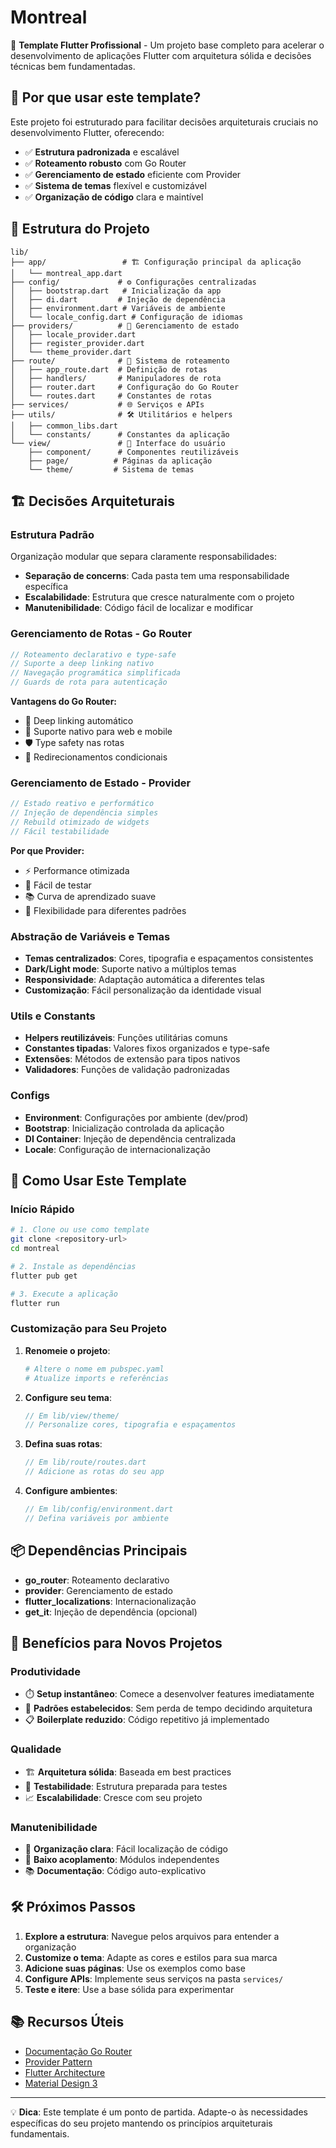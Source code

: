 # Montreal

🚀 **Template Flutter Profissional** - Um projeto base completo para acelerar o desenvolvimento de aplicações Flutter com arquitetura sólida e decisões técnicas bem fundamentadas.

## 🎯 Por que usar este template?

Este projeto foi estruturado para facilitar decisões arquiteturais cruciais no desenvolvimento Flutter, oferecendo:

- ✅ **Estrutura padronizada** e escalável
- ✅ **Roteamento robusto** com Go Router
- ✅ **Gerenciamento de estado** eficiente com Provider
- ✅ **Sistema de temas** flexível e customizável
- ✅ **Organização de código** clara e maintível

## 📁 Estrutura do Projeto

```
lib/
├── app/                 # 🏗️ Configuração principal da aplicação
│   └── montreal_app.dart
├── config/             # ⚙️ Configurações centralizadas
│   ├── bootstrap.dart   # Inicialização da app
│   ├── di.dart         # Injeção de dependência
│   ├── environment.dart # Variáveis de ambiente
│   └── locale_config.dart # Configuração de idiomas
├── providers/          # 🔄 Gerenciamento de estado
│   ├── locale_provider.dart
│   ├── register_provider.dart
│   └── theme_provider.dart
├── route/              # 🧭 Sistema de roteamento
│   ├── app_route.dart  # Definição de rotas
│   ├── handlers/       # Manipuladores de rota
│   ├── router.dart     # Configuração do Go Router
│   └── routes.dart     # Constantes de rotas
├── services/           # 🌐 Serviços e APIs
├── utils/              # 🛠️ Utilitários e helpers
│   ├── common_libs.dart
│   └── constants/      # Constantes da aplicação
└── view/               # 🎨 Interface do usuário
    ├── component/      # Componentes reutilizáveis
    ├── page/          # Páginas da aplicação
    └── theme/         # Sistema de temas
```

## 🏗️ Decisões Arquiteturais

### **Estrutura Padrão**
Organização modular que separa claramente responsabilidades:
- **Separação de concerns**: Cada pasta tem uma responsabilidade específica
- **Escalabilidade**: Estrutura que cresce naturalmente com o projeto
- **Manutenibilidade**: Código fácil de localizar e modificar

### **Gerenciamento de Rotas - Go Router**
```dart
// Roteamento declarativo e type-safe
// Suporte a deep linking nativo
// Navegação programática simplificada
// Guards de rota para autenticação
```

**Vantagens do Go Router:**
- 🔗 Deep linking automático
- 📱 Suporte nativo para web e mobile
- 🛡️ Type safety nas rotas
- 🔄 Redirecionamentos condicionais

### **Gerenciamento de Estado - Provider**
```dart
// Estado reativo e performático
// Injeção de dependência simples
// Rebuild otimizado de widgets
// Fácil testabilidade
```

**Por que Provider:**
- ⚡ Performance otimizada
- 🧪 Fácil de testar
- 📚 Curva de aprendizado suave
- 🔧 Flexibilidade para diferentes padrões

### **Abstração de Variáveis e Temas**
- **Temas centralizados**: Cores, tipografia e espaçamentos consistentes
- **Dark/Light mode**: Suporte nativo a múltiplos temas
- **Responsividade**: Adaptação automática a diferentes telas
- **Customização**: Fácil personalização da identidade visual

### **Utils e Constants**
- **Helpers reutilizáveis**: Funções utilitárias comuns
- **Constantes tipadas**: Valores fixos organizados e type-safe
- **Extensões**: Métodos de extensão para tipos nativos
- **Validadores**: Funções de validação padronizadas

### **Configs**
- **Environment**: Configurações por ambiente (dev/prod)
- **Bootstrap**: Inicialização controlada da aplicação
- **DI Container**: Injeção de dependência centralizada
- **Locale**: Configuração de internacionalização

## 🚀 Como Usar Este Template

### **Início Rápido**
```bash
# 1. Clone ou use como template
git clone <repository-url>
cd montreal

# 2. Instale as dependências
flutter pub get

# 3. Execute a aplicação
flutter run
```

### **Customização para Seu Projeto**

1. **Renomeie o projeto**:
   ```bash
   # Altere o nome em pubspec.yaml
   # Atualize imports e referências
   ```

2. **Configure seu tema**:
   ```dart
   // Em lib/view/theme/
   // Personalize cores, tipografia e espaçamentos
   ```

3. **Defina suas rotas**:
   ```dart
   // Em lib/route/routes.dart
   // Adicione as rotas do seu app
   ```

4. **Configure ambientes**:
   ```dart
   // Em lib/config/environment.dart
   // Defina variáveis por ambiente
   ```

## 📦 Dependências Principais

- **go_router**: Roteamento declarativo
- **provider**: Gerenciamento de estado
- **flutter_localizations**: Internacionalização
- **get_it**: Injeção de dependência (opcional)

## 🎨 Benefícios para Novos Projetos

### **Produtividade**
- ⏱️ **Setup instantâneo**: Comece a desenvolver features imediatamente
- 🔄 **Padrões estabelecidos**: Sem perda de tempo decidindo arquitetura
- 📋 **Boilerplate reduzido**: Código repetitivo já implementado

### **Qualidade**
- 🏗️ **Arquitetura sólida**: Baseada em best practices
- 🧪 **Testabilidade**: Estrutura preparada para testes
- 📈 **Escalabilidade**: Cresce com seu projeto

### **Manutenibilidade**
- 📁 **Organização clara**: Fácil localização de código
- 🔧 **Baixo acoplamento**: Módulos independentes
- 📚 **Documentação**: Código auto-explicativo

## 🛠️ Próximos Passos

1. **Explore a estrutura**: Navegue pelos arquivos para entender a organização
2. **Customize o tema**: Adapte as cores e estilos para sua marca
3. **Adicione suas páginas**: Use os exemplos como base
4. **Configure APIs**: Implemente seus serviços na pasta `services/`
5. **Teste e itere**: Use a base sólida para experimentar

## 📚 Recursos Úteis

- [Documentação Go Router](https://pub.dev/packages/go_router)
- [Provider Pattern](https://pub.dev/packages/provider)
- [Flutter Architecture](https://docs.flutter.dev/development/data-and-backend/state-mgmt)
- [Material Design 3](https://m3.material.io/)

---

💡 **Dica**: Este template é um ponto de partida. Adapte-o às necessidades específicas do seu projeto mantendo os princípios arquiteturais fundamentais.
